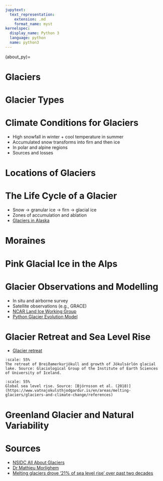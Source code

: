```yaml
---
jupytext:
  text_representation:
    extension: .md
    format_name: myst
kernelspec:
  display_name: Python 3
  language: python
  name: python3
---
```


(about_py)=

# Glaciers

# Glacier Types

# Climate Conditions for Glaciers

- High snowfall in winter + cool temperature in summer
- Accumulated snow transforms into firn and then ice
- In polar and alpine regions 
- Sources and losses

# Locations of Glaciers 

# The Life Cycle of a Glacier

- Snow -> granular ice -> firn -> glacial ice
- Zones of accumulation and ablation
- [Glaciers in Alaska](https://www.nytimes.com/interactive/2021/04/13/climate/muldrow-glacier-alaska-mount-denali.html?campaign_id=190&emc=edit_ufn_20210415&instance_id=29272&nl=updates-from-the-newsroom&regi_id=137798370&segment_id=55645&te=1&user_id=2965ea70db4c6fab16f65fb9d771d3c3)

# Moraines

# Pink Glacial Ice in the Alps

# Glacier Observations and Modelling

- In situ and airborne survey
- Satellite observations (e.g., GRACE)
- [NCAR Land Ice Working Group](http://www.cesm.ucar.edu/working_groups/Land+Ice/)
- [Python Glacier Evolution Model](https://github.com/drounce/PyGEM/wiki)

# Glacier Retreat and Sea Level Rise

- [Glacier retreat](https://www.youtube.com/watch?time_continue=7&v=E4Zc_KuXMkA&feature=emb_logo)

```{figure} /_static/lecture_specific/figures/glacier_retreat.jpeg
:scale: 55%
The retreat of Breiðamerkurjökull and growth of Jökulsárlón glacial lake. Source: Glaciological Group of the Institute of Earth Sciences of University of Iceland.
```

```{figure} /_static/lecture_specific/figures/glaciers_slr.jpeg
:scale: 55%
Global sea level rise. Source: [Björnsson et al. (2018)](https://www.vatnajokulsthjodgardur.is/en/areas/melting-glaciers/glaciers-and-climate-change/references)
```
# Greenland Glacier and Natural Variability

# Sources

- [NSIDC All About Glaciers](https://nsidc.org/cryosphere/glaciers )
- [Dr Mathieu Morlighem](https://www.youtube.com/watch?v=EApyLVCng9I)
- [Melting glaciers drove ‘21% of sea level rise’ over past two decades](https://www.carbonbrief.org/melting-glaciers-drove-21-of-sea-level-rise-over-past-two-decades?fbclid=IwAR3C-b-S9n3YqZlU0fEK3fH15Go9jNZKv9Pu2xzcZDFKUvJcmSvH9_9Mxew)

